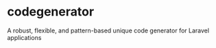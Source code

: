 # codegenerator
A robust, flexible, and pattern-based unique code generator for Laravel applications
